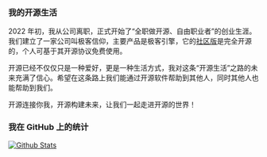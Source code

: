 ### 我的开源生活
2022 年初，我从公司离职，正式开始了“全职做开源、自由职业者”的创业生涯。我们建立了一家公司叫极客信仰，主要产品是极客引擎，它的[社区版](https://github.com/geekfaith/geekengine)是完全开源的，个人可基于其开源协议免费使用。

开源已经不仅仅只是一种爱好，更是一种生活方式，我对这条“开源生活”之路的未来充满了信心。希望在这条路上我们能通过开源软件帮助到其他人，同时其他人也能帮助到我们。

开源连接你我，开源构建未来，让我们一起走进开源的世界！

### 我在 GitHub 上的统计

<a title="Hits" target="_blank" href="https://github.com/geekfaith/geekfaith"></a>

[![Github Stats](https://github-readme-stats.vercel.app/api?username=geekfaith&theme=tokyonight&show_icons=true)](https://github.com/geekfaith)
